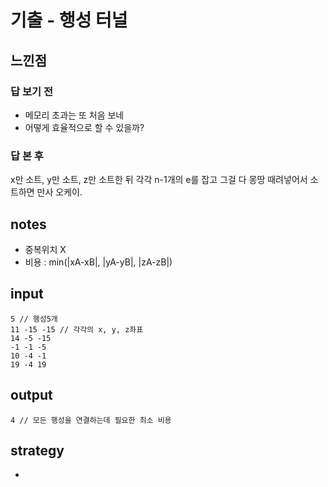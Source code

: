 # 기출 - 행성 터널

## 느낀점
### 답 보기 전
* 메모리 초과는 또 처음 보네
* 어떻게 효율적으로 할 수 있을까?

### 답 본 후
x만 소트, y만 소트, z만 소트한 뒤 각각 n-1개의 e를 잡고
그걸 다 몽땅 때려넣어서 소트하면 만사 오케이.

## notes
* 중복위치 X
* 비용 : min(|xA-xB|, |yA-yB|, |zA-zB|)

## input
```
5 // 행성5개
11 -15 -15 // 각각의 x, y, z좌표
14 -5 -15
-1 -1 -5
10 -4 -1
19 -4 19
```

## output
```
4 // 모든 행성을 연결하는데 필요한 최소 비용
```

## strategy
* 
